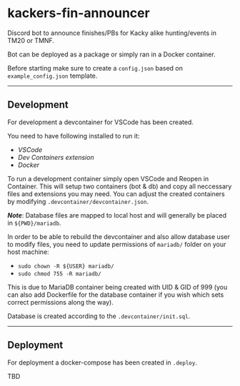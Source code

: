 # **kackers-fin-announcer**
Discord bot to announce finishes/PBs for Kacky alike hunting/events in TM20 or TMNF.

Bot can be deployed as a package or simply ran in a Docker container.

Before starting make sure to create a `config.json` based on `example_config.json` template.

---

## **Development**

For development a devcontainer for VSCode has been created.

You need to have following installed to run it:
* *VSCode*
* *Dev Containers extension*
* *Docker*

To run a development container simply open VSCode and Reopen in Container. This will setup two containers (bot & db) and copy all neccessary files and extensions you may need.
You can adjust the created containers by modifying `.devcontainer/devcontainer.json`.

***Note***:
Database files are mapped to local host and will generally be placed in `${PWD}/mariadb`.

In order to be able to rebuild the devcontainer and also allow database user to modify files, you need to update permissions of `mariadb/` folder on your host machine:
* `sudo chown -R ${USER} mariadb/` 
* `sudo chmod 755 -R mariadb/`

This is due to MariaDB container being created with UID & GID of 999 (you can also add Dockerfile for the database container if you wish which sets correct permissions along the way).

Database is created according to the `.devcontainer/init.sql`.

---

## **Deployment**

For deployment a docker-compose has been created in `.deploy`.

TBD



